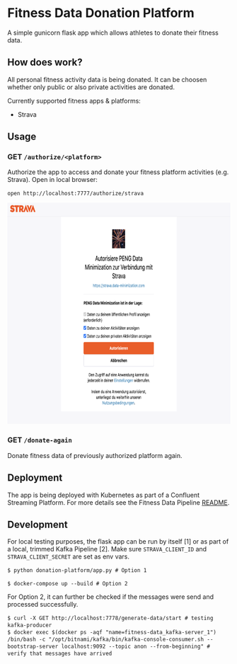 # Fitness Data Donation Platform

A simple gunicorn flask app which allows athletes to donate their fitness data.

## How does work?

All personal fitness activity data is being donated. It can be choosen whether only public or also private activities are donated.

Currently supported fitness apps & platforms:
* Strava

## Usage

### GET `/authorize/<platform>`

Authorize the app to access and donate your fitness platform activities (e.g. Strava). Open in local browser:
```
open http://localhost:7777/authorize/strava
```
<img src="static/authorize-strava-example.png" alt="Strava Authorization" height="500" />

### GET `/donate-again`
Donate fitness data of previously authorized platform again.


## Deployment

The app is being deployed with Kubernetes as part of a Confluent Streaming Platform. For more details see the Fitness Data Pipeline [README](../README.md).

## Development

For local testing purposes, the flask app can be run by itself [1] or as part of a local, trimmed Kafka Pipeline [2]. Make sure `STRAVA_CLIENT_ID` and `STRAVA_CLIENT_SECRET` are set as env vars.

```
$ python donation-platform/app.py # Option 1

```

```
$ docker-compose up --build # Option 2
```

For Option 2, it can further be checked if the messages were send and processed successfully.
```
$ curl -X GET http://localhost:7778/generate-data/start # testing kafka-producer
$ docker exec $(docker ps -aqf "name=fitness-data_kafka-server_1") /bin/bash -c "/opt/bitnami/kafka/bin/kafka-console-consumer.sh --bootstrap-server localhost:9092 --topic anon --from-beginning" # verify that messages have arrived
```
